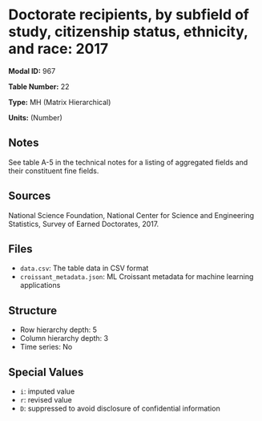 # Doctorate recipients, by subfield of study, citizenship status, ethnicity, and race: 2017

**Modal ID:** 967

**Table Number:** 22

**Type:** MH (Matrix Hierarchical)

**Units:** (Number)

## Notes

See table A-5 in the technical notes for a listing of aggregated fields and their constituent fine fields.

## Sources

National Science Foundation, National Center for Science and Engineering Statistics, Survey of Earned Doctorates, 2017.

## Files

- `data.csv`: The table data in CSV format
- `croissant_metadata.json`: ML Croissant metadata for machine learning applications

## Structure

- Row hierarchy depth: 5
- Column hierarchy depth: 3
- Time series: No

## Special Values

- `i`: imputed value
- `r`: revised value
- `D`: suppressed to avoid disclosure of confidential information
